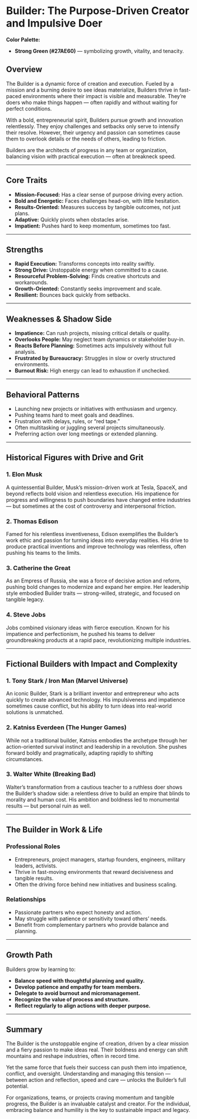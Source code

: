 # Builder: The Purpose-Driven Creator and Impulsive Doer

**Color Palette:**

- **Strong Green (#27AE60)** — symbolizing growth, vitality, and tenacity.

## Overview

The Builder is a dynamic force of creation and execution. Fueled by a mission and a burning desire to see ideas materialize, Builders thrive in fast-paced environments where their impact is visible and measurable. They’re doers who make things happen — often rapidly and without waiting for perfect conditions.

With a bold, entrepreneurial spirit, Builders pursue growth and innovation relentlessly. They enjoy challenges and setbacks only serve to intensify their resolve. However, their urgency and passion can sometimes cause them to overlook details or the needs of others, leading to friction.

Builders are the architects of progress in any team or organization, balancing vision with practical execution — often at breakneck speed.

---

## Core Traits

- **Mission-Focused:** Has a clear sense of purpose driving every action.
- **Bold and Energetic:** Faces challenges head-on, with little hesitation.
- **Results-Oriented:** Measures success by tangible outcomes, not just plans.
- **Adaptive:** Quickly pivots when obstacles arise.
- **Impatient:** Pushes hard to keep momentum, sometimes too fast.

---

## Strengths

- **Rapid Execution:** Transforms concepts into reality swiftly.
- **Strong Drive:** Unstoppable energy when committed to a cause.
- **Resourceful Problem-Solving:** Finds creative shortcuts and workarounds.
- **Growth-Oriented:** Constantly seeks improvement and scale.
- **Resilient:** Bounces back quickly from setbacks.

---

## Weaknesses & Shadow Side

- **Impatience:** Can rush projects, missing critical details or quality.
- **Overlooks People:** May neglect team dynamics or stakeholder buy-in.
- **Reacts Before Planning:** Sometimes acts impulsively without full analysis.
- **Frustrated by Bureaucracy:** Struggles in slow or overly structured environments.
- **Burnout Risk:** High energy can lead to exhaustion if unchecked.

---

## Behavioral Patterns

- Launching new projects or initiatives with enthusiasm and urgency.
- Pushing teams hard to meet goals and deadlines.
- Frustration with delays, rules, or “red tape.”
- Often multitasking or juggling several projects simultaneously.
- Preferring action over long meetings or extended planning.

---

## Historical Figures with Drive and Grit

### 1. **Elon Musk**

A quintessential Builder, Musk’s mission-driven work at Tesla, SpaceX, and beyond reflects bold vision and relentless execution. His impatience for progress and willingness to push boundaries have changed entire industries — but sometimes at the cost of controversy and interpersonal friction.

### 2. **Thomas Edison**

Famed for his relentless inventiveness, Edison exemplifies the Builder’s work ethic and passion for turning ideas into everyday realities. His drive to produce practical inventions and improve technology was relentless, often pushing his teams to the limits.

### 3. **Catherine the Great**

As an Empress of Russia, she was a force of decisive action and reform, pushing bold changes to modernize and expand her empire. Her leadership style embodied Builder traits — strong-willed, strategic, and focused on tangible legacy.

### 4. **Steve Jobs**

Jobs combined visionary ideas with fierce execution. Known for his impatience and perfectionism, he pushed his teams to deliver groundbreaking products at a rapid pace, revolutionizing multiple industries.

---

## Fictional Builders with Impact and Complexity

### 1. **Tony Stark / Iron Man (Marvel Universe)**

An iconic Builder, Stark is a brilliant inventor and entrepreneur who acts quickly to create advanced technology. His impulsiveness and impatience sometimes cause conflict, but his ability to turn ideas into real-world solutions is unmatched.

### 2. **Katniss Everdeen (The Hunger Games)**

While not a traditional builder, Katniss embodies the archetype through her action-oriented survival instinct and leadership in a revolution. She pushes forward boldly and pragmatically, adapting rapidly to shifting circumstances.

### 3. **Walter White (Breaking Bad)**

Walter’s transformation from a cautious teacher to a ruthless doer shows the Builder’s shadow side: a relentless drive to build an empire that blinds to morality and human cost. His ambition and boldness led to monumental results — but personal ruin as well.

---

## The Builder in Work & Life

### Professional Roles

- Entrepreneurs, project managers, startup founders, engineers, military leaders, activists.
- Thrive in fast-moving environments that reward decisiveness and tangible results.
- Often the driving force behind new initiatives and business scaling.

### Relationships

- Passionate partners who expect honesty and action.
- May struggle with patience or sensitivity toward others’ needs.
- Benefit from complementary partners who provide balance and planning.

---

## Growth Path

Builders grow by learning to:

- **Balance speed with thoughtful planning and quality.**
- **Develop patience and empathy for team members.**
- **Delegate to avoid burnout and micromanagement.**
- **Recognize the value of process and structure.**
- **Reflect regularly to align actions with deeper purpose.**

---

## Summary

The Builder is the unstoppable engine of creation, driven by a clear mission and a fiery passion to make ideas real. Their boldness and energy can shift mountains and reshape industries, often in record time.

Yet the same force that fuels their success can push them into impatience, conflict, and oversight. Understanding and managing this tension — between action and reflection, speed and care — unlocks the Builder’s full potential.

For organizations, teams, or projects craving momentum and tangible progress, the Builder is an invaluable catalyst and creator. For the individual, embracing balance and humility is the key to sustainable impact and legacy.
